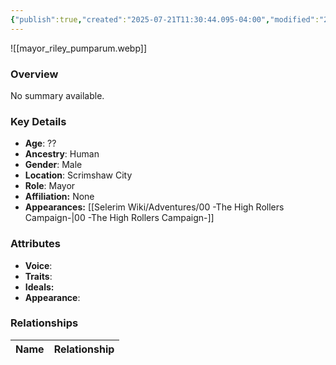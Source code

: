 ```yaml
---
{"publish":true,"created":"2025-07-21T11:30:44.095-04:00","modified":"2025-07-27T18:18:31.417-04:00","published":"2025-07-27T18:18:31.417-04:00","cssclasses":"","Age":"??","Ancestry":"Human","Gender":"Male","Location":["Scrimshaw City"],"Role":["Mayor"],"Affiliation":["None"],"Appearances":["[[00 -The High Rollers Campaign-]]"]}
---
```



![[mayor_riley_pumparum.webp]]

### Overview
No summary available.

### Key Details
- **Age**: ??
- **Ancestry**: Human
- **Gender**: Male
- **Location**: Scrimshaw City
- **Role**: Mayor
- **Affiliation:** None
- **Appearances:** [[Selerim Wiki/Adventures/00 -The High Rollers Campaign-\|00 -The High Rollers Campaign-]]

### Attributes
- **Voice**: 
- **Traits**: 
- **Ideals:** 
- **Appearance**:

### Relationships

| Name  | Relationship |
| ----- | ------------ |
